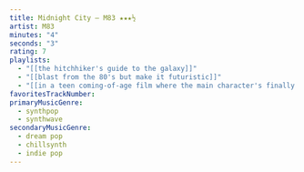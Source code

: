 ```yaml
---
title: Midnight City — M83 ★★★½
artist: M83
minutes: "4"
seconds: "3"
rating: 7
playlists:
  - "[[the hitchhiker's guide to the galaxy]]"
  - "[[blast from the 80's but make it futuristic]]"
  - "[[in a teen coming-of-age film where the main character's finally ready for the next chapter]]"
favoritesTrackNumber:
primaryMusicGenre:
  - synthpop
  - synthwave
secondaryMusicGenre:
  - dream pop
  - chillsynth
  - indie pop
---
```

